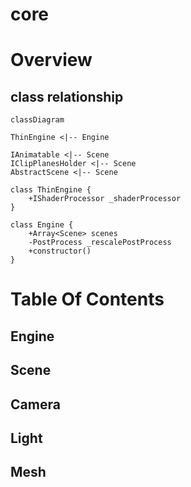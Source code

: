 # core

# Overview
## class relationship
```mermaid
classDiagram

ThinEngine <|-- Engine

IAnimatable <|-- Scene
IClipPlanesHolder <|-- Scene
AbstractScene <|-- Scene

class ThinEngine {
    +IShaderProcessor _shaderProcessor
}

class Engine {
    +Array<Scene> scenes
    -PostProcess _rescalePostProcess
    +constructor()
}

```

# Table Of Contents
## Engine

## Scene

## Camera

## Light

## Mesh

